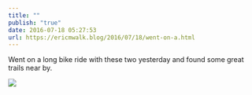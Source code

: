 ```yaml
---
title: ""
publish: "true"
date: 2016-07-18 05:27:53
url: https://ericmwalk.blog/2016/07/18/went-on-a.html
---
```


Went on a long bike ride with these two yesterday and found some great trails near by.

![](https://ericmwalk.blog/uploads/2022/e1a0a6b293.jpg)